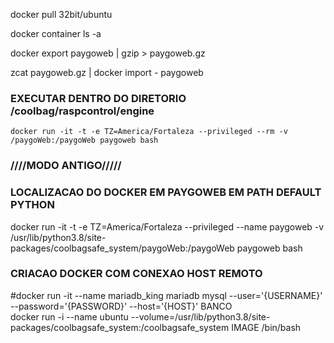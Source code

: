 docker pull 32bit/ubuntu

docker container ls -a



docker export paygoweb | gzip > paygoweb.gz

zcat paygoweb.gz | docker import - paygoweb


### EXECUTAR DENTRO DO DIRETORIO /coolbag/raspcontrol/engine
~~~
docker run -it -t -e TZ=America/Fortaleza --privileged --rm -v /paygoWeb:/paygoWeb paygoweb bash 
~~~
### ////MODO ANTIGO/////

### LOCALIZACAO DO DOCKER EM PAYGOWEB EM PATH DEFAULT PYTHON
docker run -it -t -e TZ=America/Fortaleza --privileged --name paygoweb -v /usr/lib/python3.8/site-packages/coolbagsafe_system/paygoWeb:/paygoWeb paygoweb bash


### CRIACAO DOCKER COM CONEXAO HOST REMOTO
#docker run -it --name mariadb_king  mariadb mysql --user='{USERNAME}' --password='{PASSWORD}' --host='{HOST}' BANCO \
docker run -i --name ubuntu --volume=/usr/lib/python3.8/site-packages/coolbagsafe_system:/coolbagsafe_system IMAGE /bin/bash

